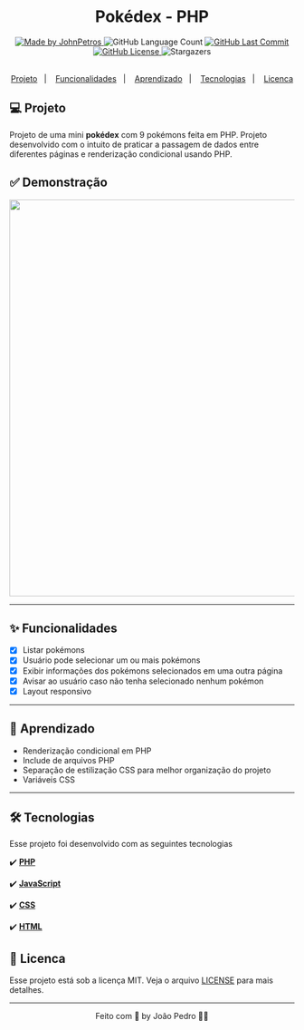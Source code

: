 <h1 align="center">
  Pokédex - PHP
</h1>

<div align="center">
   <a href="https://github.com/JohnPetros">
      <img alt="Made by JohnPetros" src="https://img.shields.io/badge/made%20by-JohnPetros-yellow">
   </a>
   <img alt="GitHub Language Count" src="https://img.shields.io/github/languages/count/JohnPetros/memory-game">
   <a href="https://github.com/JohnPetros/memory-game/commits/main">
      <img alt="GitHub Last Commit" src="https://img.shields.io/github/last-commit/JohnPetros/memory-game">
   </a>
  </a>
   </a>
   <a href="https://github.com/JohnPetros/memory-game/blob/main/LICENSE.md">
      <img alt="GitHub License" src="https://img.shields.io/github/license/JohnPetros/memory-game">
   </a>
    <img alt="Stargazers" src="https://img.shields.io/github/stars/JohnPetros/memory-game?style=social">
</div>

<br>

<p align="center">
  <a href="#-projeto">Projeto</a>&nbsp;&nbsp;&nbsp;|&nbsp;&nbsp;&nbsp;
  <a href="#-funcionalidades">Funcionalidades</a>&nbsp;&nbsp;&nbsp;|&nbsp;&nbsp;&nbsp;
  <a href="#-aprendizado">Aprendizado</a>&nbsp;&nbsp;&nbsp;|&nbsp;&nbsp;&nbsp;
  <a href="#-tecnologias">Tecnologias</a>&nbsp;&nbsp;&nbsp;|&nbsp;&nbsp;&nbsp;
  <a href="#-licenca">Licenca</a>
</p>


## 💻 Projeto

Projeto de uma mini **pokédex** com 9 pokémons feita em PHP. Projeto desenvolvido com o intuito de praticar a passagem de dados entre diferentes páginas e renderização condicional usando PHP.

## ✅ Demonstração
<p align="center">
<img  width="700" src="https://user-images.githubusercontent.com/93893533/185820970-d1a68d4b-bbf5-4bbd-b9cc-f57d4ee9af98.gif" />
</p>

---

## ✨ Funcionalidades
- [x] Listar pokémons
- [x] Usuário pode selecionar um ou mais pokémons
- [x] Exibir informações dos pokémons selecionados em uma outra página
- [x] Avisar ao usuário caso não tenha selecionado nenhum pokémon
- [x] Layout responsivo

---
## 📖 Aprendizado
- Renderização condicional em PHP
- Include de arquivos PHP
- Separação de estilização CSS para melhor organização do projeto
- Variáveis CSS

---
## 🛠️ Tecnologias
Esse projeto foi desenvolvido com as seguintes tecnologias

✔️ **[PHP](https://www.php.net/)**

✔️ **[JavaScript](https://developer.mozilla.org/pt-BR/docs/Web/JavaScript)**

✔️ **[CSS](https://developer.mozilla.org/pt-BR/docs/Web/CSS)**

✔️ **[HTML](https://developer.mozilla.org/pt-BR/docs/Web/HTML)**

## 📝 Licenca

Esse projeto está sob a licença MIT. Veja o arquivo [LICENSE](LICENSE) para mais detalhes.

---

<p align="center">
   Feito com 💜 by João Pedro 👋🏻
</p>
